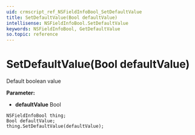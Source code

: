 ```yaml
---
uid: crmscript_ref_NSFieldInfoBool_SetDefaultValue
title: SetDefaultValue(Bool defaultValue)
intellisense: NSFieldInfoBool.SetDefaultValue
keywords: NSFieldInfoBool, GetDefaultValue
so.topic: reference
---
```


# SetDefaultValue(Bool defaultValue)

Default boolean value

**Parameter:** 
 - **defaultValue** Bool

```crmscript
NSFieldInfoBool thing;
Bool defaultValue;
thing.SetDefaultValue(defaultValue);
```

